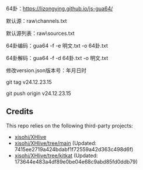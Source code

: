 64卦：https://lizongying.github.io/js-gua64/

默认源：raw\channels.txt

默认源列表：raw\sources.txt

64卦编码：gua64 -f -e 明文.txt -o 64卦.txt

64卦解码：gua64 -f -d 64卦.txt -o 明文.txt

修改version.json版本号：年月日时

git tag v24.12.23.15

git push origin v24.12.23.15

## Credits
This repo relies on the following third-party projects:
- [xisohi/XHlive](https://github.com/xisohi/XHlive)
- [xisohi/XHlive/tree/main](https://github.com/xisohi/XHlive/tree/main) (Updated: 7415ee2719a424bdabf1f72559a42d363c498d6f)
- [xisohi/XHlive/tree/kitkat](https://github.com/xisohi/XHlive/tree/kitkat) (Updated: 173644e483a4df89e0be04e68c9abd85fd0ddb79)